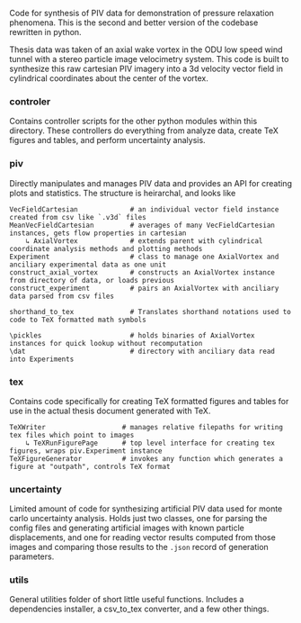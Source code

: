 Code for synthesis of PIV data for demonstration of pressure relaxation phenomena. This is the second and better version of the codebase rewritten in python.

Thesis data was taken of an axial wake vortex in the ODU low speed wind tunnel with a stereo particle image velocimetry system. 
This code is built to synthesize this raw cartesian PIV imagery into a 3d velocity vector field in cylindrical coordinates about
the center of the vortex.

### controler
Contains controller scripts for the other python modules within this directory. These controllers do everything
from analyze data, create TeX figures and tables, and perform uncertainty analysis. 

### piv
Directly manipulates and manages PIV data and provides an API for creating plots and statistics. The structure is heirarchal, and looks like

```
VecFieldCartesian             # an individual vector field instance created from csv like `.v3d` files
MeanVecFieldCartesian         # averages of many VecFieldCartesian instances, gets flow properties in cartesian
    ↳ AxialVortex             # extends parent with cylindrical coordinate analysis methods and plotting methods
Experiment                    # class to manage one AxialVortex and anciliary experimental data as one unit
construct_axial_vortex        # constructs an AxialVortex instance from directory of data, or loads previous
construct_experiment          # pairs an AxialVortex with anciliary data parsed from csv files

shorthand_to_tex              # Translates shorthand notations used to code to TeX formatted math symbols

\pickles                      # holds binaries of AxialVortex instances for quick lookup without recomputation
\dat                          # directory with anciliary data read into Experiments
```

### tex
Contains code specifically for creating TeX formatted figures and tables for use in the actual thesis document
generated with TeX. 

```
TeXWriter                   # manages relative filepaths for writing tex files which point to images
    ↳ TeXRunFigurePage      # top level interface for creating tex figures, wraps piv.Experiment instance
TeXFigureGenerator          # invokes any function which generates a figure at "outpath", controls TeX format
```

### uncertainty
Limited amount of code for synthesizing artificial PIV data used for monte carlo uncertainty analysis. Holds just two classes, one for parsing the config files and generating artificial images with known particle displacements, and one for reading vector results computed from those images and comparing those results to the `.json` record of generation parameters.

### utils
General utilities folder of short little useful functions. Includes a dependencies installer, a csv_to_tex converter, 
and a few other things.
